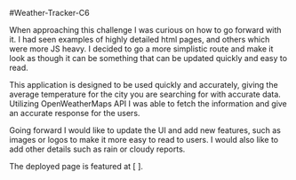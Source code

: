 #Weather-Tracker-C6

When approaching this challenge I was curious on how to go forward with it. I had seen examples of highly detailed html pages, and others which were more JS heavy. I decided to go a more simplistic route and make it look as though it can be something that can be updated quickly and easy to read.

This application is designed to be used quickly and accurately, giving the average temperature for the city you are searching for with accurate data. Utilizing OpenWeatherMaps API I was able to fetch the information and give an accurate response for the users.

Going forward I would like to update the UI and add new features, such as images or logos to make it more easy to read to users. I would also like to add other details such as rain or cloudy reports.

The deployed page is featured at [ ].
